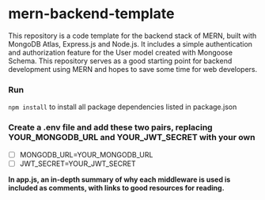 # mern-backend-template

This repository is a code template for the backend stack of MERN, built with MongoDB Atlas, Express.js and Node.js.
It includes a simple authentication and authorization feature for the User model created with Mongoose Schema.
This repository serves as a good starting point for backend development using MERN and hopes to save some time for web developers.

### Run
```npm install```
to install all package dependencies listed in package.json

### Create a .env file and add these two pairs, replacing YOUR_MONGODB_URL and YOUR_JWT_SECRET with your own
- [ ] MONGODB_URL=YOUR_MONGODB_URL
- [ ] JWT_SECRET=YOUR_JWT_SECRET
  
**In app.js, an in-depth summary of why each middleware is used is included as comments, with links to good resources for reading.**
